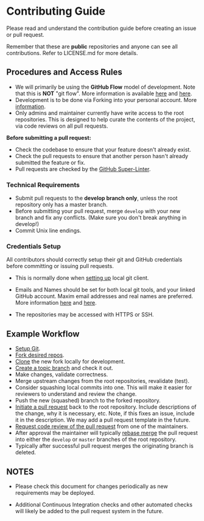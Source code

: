 # Contributing Guide

Please read and understand the contribution guide before creating an issue or pull request.

Remember that these are **public** repositories and anyone can see all contributions. Refer to LICENSE.md for more details.

## Procedures and Access Rules

- We will primarily be using the **GitHub Flow** model of development.  Note that this is **NOT** "git flow". More information is available [here](https://guides.github.com/introduction/flow/) and [here](https://help.github.com/en/github/collaborating-with-issues-and-pull-requests/github-flow).
- Development is to be done via Forking into your personal account. More [information](https://help.github.com/en/github/getting-started-with-github/fork-a-repo).
- Only admins and maintainer currently have write access to the root repositories. This is designed to help curate the contents of the project, via code reviews on all pull requests.

**Before submitting a pull request:**

- Check the codebase to ensure that your feature doesn't already exist.
- Check the pull requests to ensure that another person hasn't already submitted the feature or fix.
- Pull requests are checked by the [GitHub Super-Linter](https://github.com/github/super-linter).

### Technical Requirements

- Submit pull requests to the **develop branch only**, unless the root repository only has a master branch.
- Before submitting your pull request, merge `develop` with your new branch and fix any conflicts. (Make sure you don't break anything in develop!)
- Commit Unix line endings.

### Credentials Setup

All contributors should correctly setup their git and GitHub credentials before committing or issuing pull requests.

- This is normally done when [setting up](https://help.github.com/en/github/getting-started-with-github/set-up-git) local git client.

- Emails and Names should be set for both local git tools, and your linked GitHub account.  Maxim email addresses and real names are preferred. More information [here](https://help.github.com/en/github/setting-up-and-managing-your-github-user-account/setting-your-commit-email-address) and [here](https://help.github.com/en/github/setting-up-and-managing-your-github-user-account/managing-email-preferences).

- The repositories may be accessed with HTTPS or SSH.

## Example Workflow

- [Setup Git](https://help.github.com/en/github/getting-started-with-github/set-up-git).
- [Fork desired repos](https://help.github.com/en/github/getting-started-with-github/fork-a-repo).
- [Clone](https://help.github.com/en/github/creating-cloning-and-archiving-repositories/cloning-a-repository) the new fork locally for development.
- [Create a topic branch](https://help.github.com/en/github/collaborating-with-issues-and-pull-requests/about-branches) and check it out.
- Make changes, validate correctness.
- Merge upstream changes from the root repositories, revalidate (test).
- Consider squashing local commits into one.  This will make it easier for reviewers to understand and review the change.
- Push the new (squashed) branch to the forked repository.
- [Initiate a pull request](https://help.github.com/en/github/collaborating-with-issues-and-pull-requests/creating-a-pull-request) back to the root repository.  Include descriptions of the change, why it is necessary, etc.  Note, if this fixes an issue, include it in the description.  We may add a pull request template in the future.
- [Request code review of the pull request](https://help.github.com/en/github/collaborating-with-issues-and-pull-requests/requesting-a-pull-request-review) from one of the maintainers.
- After approval the maintainer will typically [rebase merge](https://help.github.com/en/github/collaborating-with-issues-and-pull-requests/about-pull-request-merges) the pull request into either the `develop` or `master` branches of the root repository.
- Typically after successful pull request merges the originating branch is deleted.

## NOTES
- Please check this document for changes periodically as new requirements may be deployed.

- Additional Continuous Integration checks and other automated checks will likely be added to the pull request system in the future.
